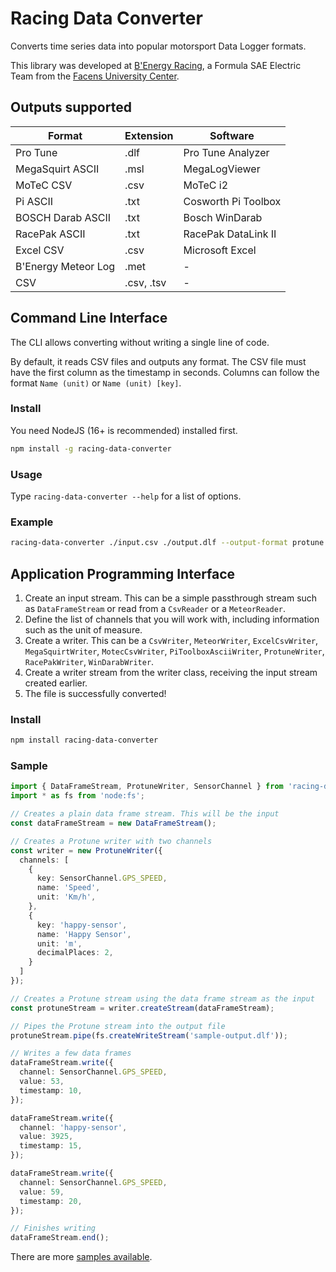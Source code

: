 # Racing Data Converter

Converts time series data into popular motorsport Data Logger formats.

This library was developed at [B'Energy Racing](https://benergyracing.com.br), a Formula SAE Electric Team from the [Facens University Center](https://facens.br).

## Outputs supported

| Format              | Extension  | Software            |
|---------------------|------------|---------------------|
| Pro Tune            | .dlf       | Pro Tune Analyzer   |
| MegaSquirt ASCII    | .msl       | MegaLogViewer       |
| MoTeC CSV           | .csv       | MoTeC i2            |
| Pi ASCII            | .txt       | Cosworth Pi Toolbox |
| BOSCH Darab ASCII   | .txt       | Bosch WinDarab      |
| RacePak ASCII       | .txt       | RacePak DataLink II |
| Excel CSV           | .csv       | Microsoft Excel     |
| B'Energy Meteor Log | .met       | -                   |
| CSV                 | .csv, .tsv | -                   |

## Command Line Interface

The CLI allows converting without writing a single line of code.

By default, it reads CSV files and outputs any format. The CSV file must have the first column as the timestamp in seconds. Columns can follow the format `Name (unit)` or `Name (unit) [key]`.

### Install

You need NodeJS (16+ is recommended) installed first.
```sh
npm install -g racing-data-converter
```

### Usage

Type `racing-data-converter --help` for a list of options.

### Example
```sh
racing-data-converter ./input.csv ./output.dlf --output-format protune
```

## Application Programming Interface

1. Create an input stream. This can be a simple passthrough stream such as `DataFrameStream` or read from a `CsvReader` or a `MeteorReader`.
2. Define the list of channels that you will work with, including information such as the unit of measure.
3. Create a writer. This can be a `CsvWriter`, `MeteorWriter`, `ExcelCsvWriter`, `MegaSquirtWriter`, `MotecCsvWriter`, `PiToolboxAsciiWriter`, `ProtuneWriter`, `RacePakWriter`, `WinDarabWriter`.
4. Create a writer stream from the writer class, receiving the input stream created earlier.
5. The file is successfully converted!

### Install

```sh
npm install racing-data-converter
```

### Sample

```ts
import { DataFrameStream, ProtuneWriter, SensorChannel } from 'racing-data-converter';
import * as fs from 'node:fs';

// Creates a plain data frame stream. This will be the input
const dataFrameStream = new DataFrameStream();

// Creates a Protune writer with two channels
const writer = new ProtuneWriter({
  channels: [
    {
      key: SensorChannel.GPS_SPEED,
      name: 'Speed',
      unit: 'Km/h',
    },
    {
      key: 'happy-sensor',
      name: 'Happy Sensor',
      unit: 'm',
      decimalPlaces: 2,
    }
  ]
});

// Creates a Protune stream using the data frame stream as the input
const protuneStream = writer.createStream(dataFrameStream);

// Pipes the Protune stream into the output file
protuneStream.pipe(fs.createWriteStream('sample-output.dlf'));

// Writes a few data frames
dataFrameStream.write({
  channel: SensorChannel.GPS_SPEED,
  value: 53,
  timestamp: 10,
});

dataFrameStream.write({
  channel: 'happy-sensor',
  value: 3925,
  timestamp: 15,
});

dataFrameStream.write({
  channel: SensorChannel.GPS_SPEED,
  value: 59,
  timestamp: 20,
});

// Finishes writing
dataFrameStream.end();
```

There are more [samples available](https://github.com/BenergyRacing/racing-data-converter/tree/main/test/samples).
